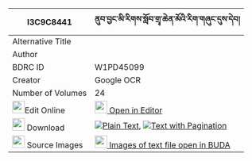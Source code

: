 |I3C9C8441|ནུབ་བྱང་མི་རིགས་སློབ་གྲྭ་ཆེན་མོའི་རིག་གཞུང་དུས་དེབ། 
| --- | --- 
|Alternative Title |
|Author | 
|BDRC ID | W1PD45099
|Creator | Google OCR
|Number of Volumes| 24
|<img width="25" src="https://img.icons8.com/color/25/000000/edit-property.png">Edit Online| [<img width="25" src="https://avatars.githubusercontent.com/u/45091458?s=200&v=4"> Open in Editor](http://editor.openpecha.org/I3C9C8441)
|<img width="25" src="https://img.icons8.com/fluent/48/000000/download-2.png"/>  Download | [![](https://img.icons8.com/color/20/000000/txt.png)Plain Text](https://github.com/Openpecha/I3C9C8441/releases/download/v2/nubjang_mirik_lobdra_chen_mo_i_plain_I3C9C8441.zip), [![](https://img.icons8.com/color/20/000000/txt.png)Text with Pagination](https://github.com/Openpecha/I3C9C8441/releases/download/v2/nubjang_mirik_lobdra_chen_mo_i_pages_I3C9C8441.zip)
|<img width="25" src="https://img.icons8.com/plasticine/100/000000/pictures-folder.png"/>  Source Images | [<img width="25" src="https://library.bdrc.io/icons/BUDA-small.svg"> Images of text file open in BUDA](https://library.bdrc.io/show/bdr:W1PD45099)